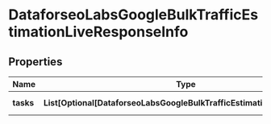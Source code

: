 # DataforseoLabsGoogleBulkTrafficEstimationLiveResponseInfo


## Properties

| Name | Type | Description | Notes |
|------------ | ------------- | ------------- | -------------|
**tasks** | **List[Optional[DataforseoLabsGoogleBulkTrafficEstimationLiveTaskInfo]]** | array of tasks |[optional]|